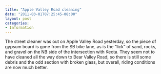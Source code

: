 ```yaml
---
title: "Apple Valley Road cleaning"
date: "2011-03-01T07:25:45-08:00"
layout: post
categories:
- Information
---
```


The street cleaner was out on Apple Valley Road yesterday, so the piece of gypsum board is gone from the SB bike lane, as is the “lick” of sand, rocks, and gravel on the NB side of the intersection with Keota. They seem not to have cleaned all the way down to Bear Valley Road, so there is still some debris and the odd section with broken glass, but overall, riding conditions are now much better.